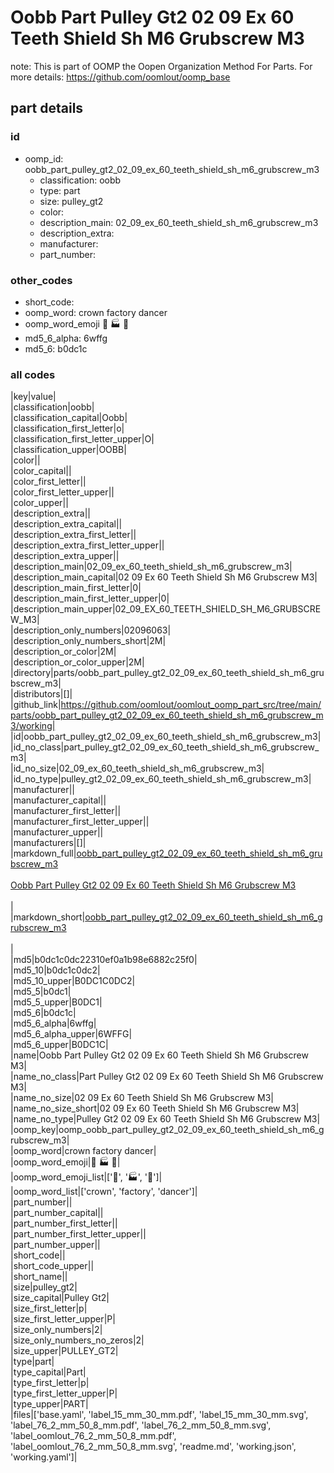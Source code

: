 # Oobb Part Pulley Gt2 02 09 Ex 60 Teeth Shield Sh M6 Grubscrew M3  

note: This is part of OOMP the Oopen Organization Method For Parts. For more details: https://github.com/oomlout/oomp_base

##  part details





### id
* oomp_id: oobb_part_pulley_gt2_02_09_ex_60_teeth_shield_sh_m6_grubscrew_m3
  * classification: oobb
  * type: part
  * size: pulley_gt2
  * color: 
  * description_main: 02_09_ex_60_teeth_shield_sh_m6_grubscrew_m3
  * description_extra: 
  * manufacturer: 
  * part_number: 

### other_codes
* short_code: 
* oomp_word: crown factory dancer
* oomp_word_emoji :crown: :factory: :dancer:
* md5_6_alpha: 6wffg
* md5_6: b0dc1c

### all codes 
|key|value|  
|classification|oobb|  
|classification_capital|Oobb|  
|classification_first_letter|o|  
|classification_first_letter_upper|O|  
|classification_upper|OOBB|  
|color||  
|color_capital||  
|color_first_letter||  
|color_first_letter_upper||  
|color_upper||  
|description_extra||  
|description_extra_capital||  
|description_extra_first_letter||  
|description_extra_first_letter_upper||  
|description_extra_upper||  
|description_main|02_09_ex_60_teeth_shield_sh_m6_grubscrew_m3|  
|description_main_capital|02 09 Ex 60 Teeth Shield Sh M6 Grubscrew M3|  
|description_main_first_letter|0|  
|description_main_first_letter_upper|0|  
|description_main_upper|02_09_EX_60_TEETH_SHIELD_SH_M6_GRUBSCREW_M3|  
|description_only_numbers|02096063|  
|description_only_numbers_short|2M|  
|description_or_color|2M|  
|description_or_color_upper|2M|  
|directory|parts/oobb_part_pulley_gt2_02_09_ex_60_teeth_shield_sh_m6_grubscrew_m3|  
|distributors|[]|  
|github_link|https://github.com/oomlout/oomlout_oomp_part_src/tree/main/parts/oobb_part_pulley_gt2_02_09_ex_60_teeth_shield_sh_m6_grubscrew_m3/working|  
|id|oobb_part_pulley_gt2_02_09_ex_60_teeth_shield_sh_m6_grubscrew_m3|  
|id_no_class|part_pulley_gt2_02_09_ex_60_teeth_shield_sh_m6_grubscrew_m3|  
|id_no_size|02_09_ex_60_teeth_shield_sh_m6_grubscrew_m3|  
|id_no_type|pulley_gt2_02_09_ex_60_teeth_shield_sh_m6_grubscrew_m3|  
|manufacturer||  
|manufacturer_capital||  
|manufacturer_first_letter||  
|manufacturer_first_letter_upper||  
|manufacturer_upper||  
|manufacturers|[]|  
|markdown_full|[oobb_part_pulley_gt2_02_09_ex_60_teeth_shield_sh_m6_grubscrew_m3](https://github.com/oomlout/oomlout_oomp_part_src/tree/main/parts/oobb_part_pulley_gt2_02_09_ex_60_teeth_shield_sh_m6_grubscrew_m3/working)<br>[](https://github.com/oomlout/oomlout_oomp_part_src/tree/main/parts/oobb_part_pulley_gt2_02_09_ex_60_teeth_shield_sh_m6_grubscrew_m3/working)<br>[Oobb Part Pulley Gt2 02 09 Ex 60 Teeth Shield Sh M6 Grubscrew M3](https://github.com/oomlout/oomlout_oomp_part_src/tree/main/parts/oobb_part_pulley_gt2_02_09_ex_60_teeth_shield_sh_m6_grubscrew_m3/working)<br><br>|  
|markdown_short|[oobb_part_pulley_gt2_02_09_ex_60_teeth_shield_sh_m6_grubscrew_m3](https://github.com/oomlout/oomlout_oomp_part_src/tree/main/parts/oobb_part_pulley_gt2_02_09_ex_60_teeth_shield_sh_m6_grubscrew_m3/working)<br><br>|  
|md5|b0dc1c0dc22310ef0a1b98e6882c25f0|  
|md5_10|b0dc1c0dc2|  
|md5_10_upper|B0DC1C0DC2|  
|md5_5|b0dc1|  
|md5_5_upper|B0DC1|  
|md5_6|b0dc1c|  
|md5_6_alpha|6wffg|  
|md5_6_alpha_upper|6WFFG|  
|md5_6_upper|B0DC1C|  
|name|Oobb Part Pulley Gt2 02 09 Ex 60 Teeth Shield Sh M6 Grubscrew M3|  
|name_no_class|Part Pulley Gt2 02 09 Ex 60 Teeth Shield Sh M6 Grubscrew M3|  
|name_no_size|02 09 Ex 60 Teeth Shield Sh M6 Grubscrew M3|  
|name_no_size_short|02 09 Ex 60 Teeth Shield Sh M6 Grubscrew M3|  
|name_no_type|Pulley Gt2 02 09 Ex 60 Teeth Shield Sh M6 Grubscrew M3|  
|oomp_key|oomp_oobb_part_pulley_gt2_02_09_ex_60_teeth_shield_sh_m6_grubscrew_m3|  
|oomp_word|crown factory dancer|  
|oomp_word_emoji|:crown: :factory: :dancer:|  
|oomp_word_emoji_list|[':crown:', ':factory:', ':dancer:']|  
|oomp_word_list|['crown', 'factory', 'dancer']|  
|part_number||  
|part_number_capital||  
|part_number_first_letter||  
|part_number_first_letter_upper||  
|part_number_upper||  
|short_code||  
|short_code_upper||  
|short_name||  
|size|pulley_gt2|  
|size_capital|Pulley Gt2|  
|size_first_letter|p|  
|size_first_letter_upper|P|  
|size_only_numbers|2|  
|size_only_numbers_no_zeros|2|  
|size_upper|PULLEY_GT2|  
|type|part|  
|type_capital|Part|  
|type_first_letter|p|  
|type_first_letter_upper|P|  
|type_upper|PART|  
|files|['base.yaml', 'label_15_mm_30_mm.pdf', 'label_15_mm_30_mm.svg', 'label_76_2_mm_50_8_mm.pdf', 'label_76_2_mm_50_8_mm.svg', 'label_oomlout_76_2_mm_50_8_mm.pdf', 'label_oomlout_76_2_mm_50_8_mm.svg', 'readme.md', 'working.json', 'working.yaml']|  

